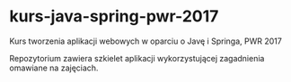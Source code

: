 # kurs-java-spring-pwr-2017
Kurs tworzenia aplikacji webowych w oparciu o Javę i Springa, PWR 2017

Repozytorium zawiera szkielet aplikacji wykorzystującej zagadnienia omawiane na zajęciach.
